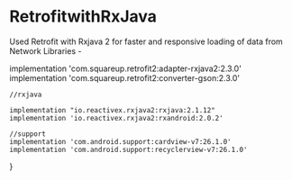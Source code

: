 # RetrofitwithRxJava
Used Retrofit with Rxjava 2 for faster and responsive loading of data from Network
Libraries -

implementation 'com.squareup.retrofit2:adapter-rxjava2:2.3.0'
    implementation 'com.squareup.retrofit2:converter-gson:2.3.0'

    //rxjava

    implementation "io.reactivex.rxjava2:rxjava:2.1.12"
    implementation 'io.reactivex.rxjava2:rxandroid:2.0.2'

    //support
    implementation 'com.android.support:cardview-v7:26.1.0'
    implementation 'com.android.support:recyclerview-v7:26.1.0'
}
